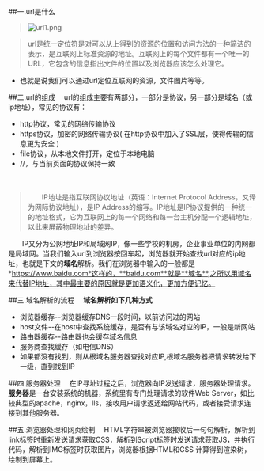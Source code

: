 ﻿##一.url是什么

>![url1.png](http://upload-images.jianshu.io/upload_images/5430633-6f19606f1ac3fbdd.png?imageMogr2/auto-orient/strip%7CimageView2/2/w/1240)


>url是统一定位符是对可以从上得到的资源的位置和访问方法的一种简洁的表示，是互联网上标准资源的地址。互联网上的每个文件都有一个唯一的URL，它包含的信息指出文件的位置以及浏览器应该怎么处理它。

* 也就是说我们可以通过url定位互联网的资源，文件图片等等。

##二.url的组成
　url的组成主要有两部分，一部分是协议，另一部分是域名（或ip地址），常见的协议有：

* http协议，常见的网络传输协议
* https协议，加密的网络传输协议( 在http协议中加入了SSL层，使得传输的信息更为安全 )
* file协议，从本地文件打开，定位于本地电脑
* //，与当前页面的协议保持一致


　
>　　IP地址是指互联网协议地址（英语：Internet Protocol Address，又译为网际协议地址），是IP Address的缩写。IP地址是IP协议提供的一种统一的地址格式，它为互联网上的每一个网络和每一台主机分配一个逻辑地址，以此来屏蔽物理地址的差异。

　　IP又分为公网地址IP和局域网IP，像一些学校的机房，企业事业单位的内网都是局域网。当我们输入url到浏览器按回车起，浏览器就开始查找url对应的ip地址，也就是下文的**域名**解析。我们在浏览器中输入的一般都是*https://www.baidu.com*这样的，**baidu.com**就是**域名**,之所以用域名来代替IP地址，其中最主要的原因就是更加语义化，更加方便记忆。

##三.域名解析的流程
  　**域名解析如下几种方式**

* 浏览器缓存--浏览器缓存DNS一段时间，以前访问过的网站
* host文件--在host中查找系统缓存，是否有与该域名对应的IP，一般是新网站
* 路由器缓存--路由器也会缓存域名信息
* 服务商查找缓存（如电信DNS）
* 如果都没有找到，则从根域名服务器查找对应IP,根域名服务器把请求转发给下一级，直到找到IP

##四.服务器处理
 　在IP寻址过程之后，浏览器向IP发送请求，服务器处理请求。**服务器**是一台安装系统的机器，系统里有专门处理请求的软件Web Server，如比较典型的apache，nginx，lls，接收用户请求返还给网站代码，或者接受请求连接到其他服务器。

##五.浏览器处理和网页绘制
　HTML字符串被浏览器接收后一句句解析，解析到link标签时重新发送请求获取CSS，解析到Script标签时发送请求获取JS，并执行代码，解析到IMG标签时获取图片，浏览器根据HTML和CSS 计算得到渲染树，绘制到屏幕上。